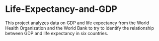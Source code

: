 # Life-Expectancy-and-GDP
 This project analyzes data on GDP and life expectancy from the World Health Organization and the World Bank to try to identify the relationship between GDP and life expectancy in six countries.
